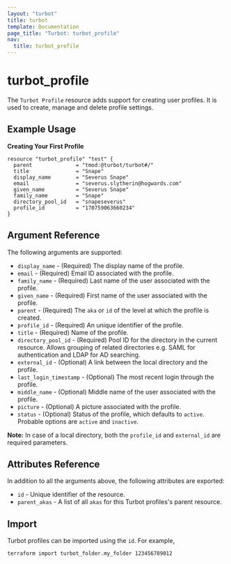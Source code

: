 ```yaml
---
layout: "turbot"
title: turbot
template: Documentation
page_title: "Turbot: turbot_profile"
nav:
  title: turbot_profile
---
```


# turbot_profile

The `Turbot Profile` resource adds support for creating user profiles. It is used to create, manage and delete profile settings.

## Example Usage

**Creating Your First Profile**

```hcl
resource "turbot_profile" "test" {
  parent              = "tmod:@turbot/turbot#/"
  title               = "Snape"
  display_name        = "Severus Snape"
  email               = "severus.slytherin@hogwards.com"
  given_name          = "Severus Snape"
  family_name         = "Snape"
  directory_pool_id   = "snapeseverus"
  profile_id          = "170759063660234"
}
```

## Argument Reference

The following arguments are supported:

- `display_name` - (Required) The display name of the profile.
- `email` - (Required) Email ID associated with the profile.
- `family_name` - (Required) Last name of the user associated with the profile.
- `given_name` - (Required) First name of the user associated with the profile.
- `parent` - (Required) The `aka` or `id` of the level at which the profile is created.
- `profile_id` - (Required) An unique identifier of the profile.
- `title` - (Required) Name of the profile.
- `directory_pool_id` - (Required) Pool ID for the directory in the current resource. Allows grouping of related directories e.g. SAML for authentication and LDAP for AD searching.
- `external_id` - (Optional) A link between the local directory and the profile.
- `last_login_timestamp` - (Optional) The most recent login through the profile.
- `middle_name` - (Optional) Middle name of the user associated with the profile.
- `picture` - (Optional) A picture associated with the profile.
- `status` - (Optional) Status of the profile, which defaults to `active`. Probable options are `active` and `inactive`.

**Note:** In case of a local directory, both the `profile_id` and `external_id` are required parameters.

## Attributes Reference

In addition to all the arguments above, the following attributes are exported:

- `id` - Unique identifier of the resource.
- `parent_akas` - A list of all `akas` for this Turbot profiles's parent resource.

## Import

Turbot profiles can be imported using the `id`. For example,

```
terraform import turbot_folder.my_folder 123456789012
```